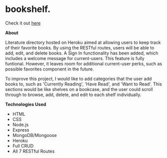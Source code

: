 # bookshelf.

Check it out [here](https://still-spire-94893.herokuapp.com/books) 

**About**

Literature directory hosted on Heroku aimed at allowing users to keep track of their favorite books. By using the RESTful routes, users will be able to add, edit, and delete books. A Sign In functionality has been added, which includes a welcome message for current-users. This feature is fully funtional. However, it leaves room for additional current-user perks, such as possible favorites component in the future. 

To improve this project, I would like to add categories that the user add books to, such as 'Currently Reading', 'Have Read', and 'Want to Read'. This sections would be like shelves on a bookcase, and the user could scroll through to browse, add, delete, and edit to each shelf individually. 

**Technologies Used**

* HTML
* CSS
* Node.js
* Express
* MongoDB/Mongoose
* Heroku
* Full CRUD
* All 7 RESTful Routes
